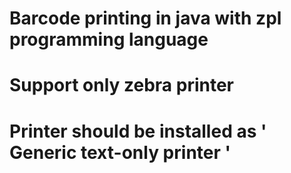 # Barcode printing in java with zpl programming language
# Support only zebra printer
# Printer should be installed as ' Generic text-only printer '
